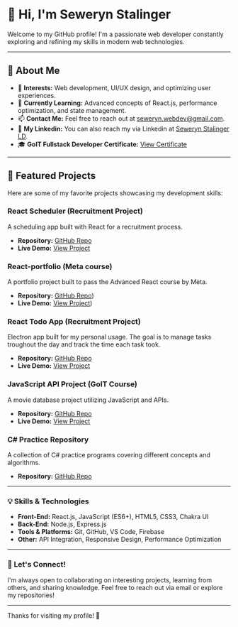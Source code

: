 # 👋 Hi, I'm Seweryn Stalinger

Welcome to my GitHub profile! I'm a passionate web developer constantly exploring and refining my skills in modern web technologies.

---

## 🚀 About Me
- 👀 **Interests:** Web development, UI/UX design, and optimizing user experiences.
- 🌱 **Currently Learning:** Advanced concepts of React.js, performance optimization, and state management.
- 📫 **Contact Me:** Feel free to reach out at [seweryn.webdev@gmail.com](mailto:seweryn.webdev@gmail.com).
- 🔗 **My Linkedin:** You can also reach my via Linkedin at [Seweryn Stalinger LD](https://www.linkedin.com/in/seweryn-stalinger-2a31b2297/).
- 🎓 **GoIT Fullstack Developer Certificate:** [View Certificate](https://github.com/user-attachments/files/17820021/Seweryn.Stalinger.1.pdf)

---

## 👑 Featured Projects
Here are some of my favorite projects showcasing my development skills:

### React Scheduler (Recruitment Project)
A scheduling app built with React for a recruitment process.
- **Repository:** [GitHub Repo](https://github.com/Seweryn999/react-scheduler-wellconsulting)
- **Live Demo:** [View Project](https://seweryn999.github.io/react-scheduler-wellconsulting/)

### React-portfolio (Meta course)
A portfolio project built to pass the Advanced React course by Meta.
- **Repository:** [GitHub Repo](https://github.com/Seweryn999/react-meta-portfolio))
- **Live Demo:** [View Project](https://seweryn999.github.io/react-meta-portfolio/))

### React Todo App (Recruitment Project)
Electron app built for my personal usage. The goal is to manage tasks troughout the day and track the time each task took.
- **Repository:** [GitHub Repo](https://seweryn999.github.io/react-meta-portfolio/)
- **Live Demo:** [View Project](https://seweryn999.github.io/react-todoapp-electron/)

### JavaScript API Project (GoIT Course)
A movie database project utilizing JavaScript and APIs.
- **Repository:** [GitHub Repo](https://github.com/MartaAnetaSzymanska/Project-Filmoteka-JS)
- **Live Demo:** [View Project](https://seweryn999.github.io/filmoteka-live/)

### C# Practice Repository
A collection of C# practice programs covering different concepts and algorithms.
- **Repository:** [GitHub Repo](https://github.com/Seweryn999/CS-practice-code)

---

### 💡 Skills & Technologies
- **Front-End:** React.js, JavaScript (ES6+), HTML5, CSS3, Chakra UI
- **Back-End:** Node.js, Express.js
- **Tools & Platforms:** Git, GitHub, VS Code, Firebase
- **Other:** API Integration, Responsive Design, Performance Optimization

---

### 📌 Let's Connect!
I'm always open to collaborating on interesting projects, learning from others, and sharing knowledge. Feel free to reach out via email or explore my repositories!

---

Thanks for visiting my profile! 🚀

